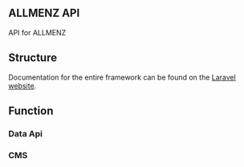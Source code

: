 ## ALLMENZ API

API for ALLMENZ

## Structure

Documentation for the entire framework can be found on the [Laravel website](http://laravel.com/docs).

## Function

### Data Api

### CMS
